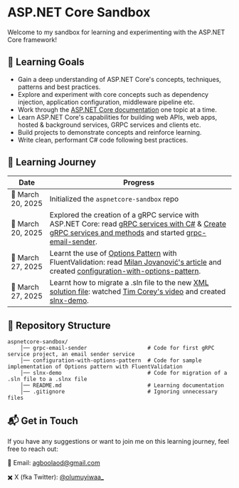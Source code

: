 ﻿# ASP.NET Core Sandbox
Welcome to my sandbox for learning and experimenting with the ASP.NET Core framework!

## 🎯 Learning Goals 
- Gain a deep understanding of ASP.NET Core's concepts, techniques, patterns and best practices.  
- Explore and experiment with core concepts such as dependency injection, application configuration, middleware pipeline etc.
- Work through the [ASP.NET Core documentation](https://learn.microsoft.com/en-us/aspnet/core/) one topic at a time.
- Learn ASP.NET Core's capabilities for building web APIs, web apps, hosted & background services, GRPC services and clients etc.
- Build projects to demonstrate concepts and reinforce learning.  
- Write clean, performant C# code following best practices.

## 📖 Learning Journey
| Date | Progress |
|------|----------|
| 📅 March 20, 2025 | Initialized the `aspnetcore-sandbox` repo |
| 📅 March 20, 2025 | Explored the creation of a gRPC service with ASP.NET Core: read [gRPC services with C#](https://learn.microsoft.com/en-us/aspnet/core/grpc/basics?view=aspnetcore-9.0) & [Create gRPC services and methods](https://learn.microsoft.com/en-us/aspnet/core/grpc/services?view=aspnetcore-9.0) and started [grpc-email-sender](https://github.com/olumuyiwa-agboola/aspnetcore-sandbox/tree/main/grpc-email-sender). |
| 📅 March 27, 2025 | Learnt the use of [Options Pattern](https://learn.microsoft.com/en-us/aspnet/core/fundamentals/configuration/options?view=aspnetcore-9.0) with FluentValidation: read [Milan Jovanović's article](https://www.milanjovanovic.tech/blog/options-pattern-validation-in-aspnetcore-with-fluentvalidation) and created [configuration-with-options-pattern](https://github.com/olumuyiwa-agboola/aspnetcore-sandbox/tree/main/configuration-with-options-pattern). |
| 📅 March 27, 2025 | Learnt how to migrate a .sln file to the new [XML solution file](https://devblogs.microsoft.com/visualstudio/new-simpler-solution-file-format/): watched [Tim Corey's video](https://www.youtube.com/watch?v=SPITo00xlic) and created [slnx-demo](https://github.com/olumuyiwa-agboola/aspnetcore-sandbox/tree/main/slnx-demo). |

## 📂 Repository Structure
```
aspnetcore-sandbox/ 
    │── grpc-email-sender                   # Code for first gRPC service project, an email sender service
    │── configuration-with-options-pattern  # Code for sample implementation of Options pattern with FluentValidation
    │── slnx-demo                           # Code for migration of a .sln file to a .slnx file
    │── README.md                           # Learning documentation
    │── .gitignore                          # Ignoring unnecessary files
```

## 📬 Get in Touch  
If you have any suggestions or want to join me on this learning journey, feel free to reach out:  

📧 Email: [agboolaod@gmail.com](mailto:agboolaod@gmail.com)

✖️ X (fka Twitter): [@olumuyiwaa_](https://x.com/olumuyiwaa_)   
